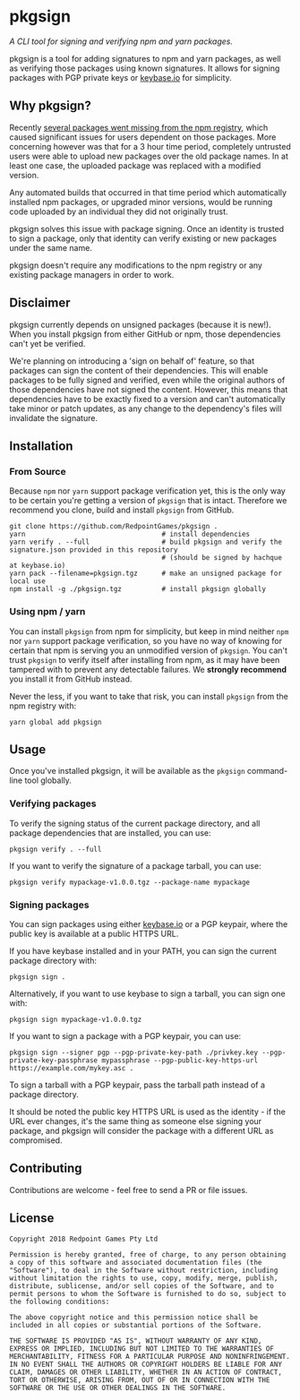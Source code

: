 # pkgsign

_A CLI tool for signing and verifying npm and yarn packages._

pkgsign is a tool for adding signatures to npm and yarn packages, as well as verifying those packages using known signatures. It allows for signing packages with PGP private keys or [keybase.io](https://keybase.io/) for simplicity.

## Why pkgsign?

Recently [several packages went missing from the npm registry](https://status.npmjs.org/incidents/41zfb8qpvrdj), which caused significant issues for users dependent on those packages. More concerning however was that for a 3 hour time period, completely untrusted users were able to upload new packages over the old package names. In at least one case, the uploaded package was replaced with a modified version.

Any automated builds that occurred in that time period which automatically installed npm packages, or upgraded minor versions, would be running code uploaded by an individual they did not originally trust.

pkgsign solves this issue with package signing. Once an identity is trusted to sign a package, only that identity can verify existing or new packages under the same name.

pkgsign doesn't require any modifications to the npm registry or any existing package managers in order to work.

## Disclaimer

pkgsign currently depends on unsigned packages (because it is new!). When you install pkgsign from either GitHub or npm, those dependencies can't yet be verified.

We're planning on introducing a 'sign on behalf of' feature, so that packages can sign the content of their dependencies. This will enable packages to be fully signed and verified, even while the original authors of those dependencies have not signed the content. However, this means that dependencies have to be exactly fixed to a version and can't automatically take minor or patch updates, as any change to the dependency's files will invalidate the signature.

## Installation

### From Source

Because `npm` nor `yarn` support package verification yet, this is the only way to be certain you're getting a version of `pkgsign` that is intact. Therefore we recommend you clone, build and install `pkgsign` from GitHub.

```
git clone https://github.com/RedpointGames/pkgsign .
yarn                                  # install dependencies
yarn verify . --full                  # build pkgsign and verify the signature.json provided in this repository
                                      # (should be signed by hachque at keybase.io)
yarn pack --filename=pkgsign.tgz      # make an unsigned package for local use
npm install -g ./pkgsign.tgz          # install pkgsign globally
```

### Using npm / yarn

You can install `pkgsign` from npm for simplicity, but keep in mind neither `npm` nor `yarn` support package verification, so you have no way of knowing for certain that npm is serving you an unmodified version of `pkgsign`. You can't trust `pkgsign` to verify itself after installing from npm, as it may have been tampered with to prevent any detectable failures. We **strongly recommend** you install it from GitHub instead.

Never the less, if you want to take that risk, you can install `pkgsign` from the npm registry with:

```
yarn global add pkgsign
```

## Usage

Once you've installed pkgsign, it will be available as the `pkgsign` command-line tool globally.

### Verifying packages

To verify the signing status of the current package directory, and all package dependencies that are installed, you can use:

```
pkgsign verify . --full
```

If you want to verify the signature of a package tarball, you can use:

```
pkgsign verify mypackage-v1.0.0.tgz --package-name mypackage
```

### Signing packages

You can sign packages using either [keybase.io](https://keybase.io/) or a PGP keypair, where the public key is available at a public HTTPS URL.

If you have keybase installed and in your PATH, you can sign the current package directory with:

```
pkgsign sign .
```

Alternatively, if you want to use keybase to sign a tarball, you can sign one with:

```
pkgsign sign mypackage-v1.0.0.tgz
```

If you want to sign a package with a PGP keypair, you can use:

```
pkgsign sign --signer pgp --pgp-private-key-path ./privkey.key --pgp-private-key-passphrase mypassphrase --pgp-public-key-https-url https://example.com/mykey.asc .
```

To sign a tarball with a PGP keypair, pass the tarball path instead of a package directory.

It should be noted the public key HTTPS URL is used as the identity - if the URL ever changes, it's the same thing as someone else signing your package, and pkgsign will consider the package with a different URL as compromised.

## Contributing

Contributions are welcome - feel free to send a PR or file issues.

## License

```
Copyright 2018 Redpoint Games Pty Ltd

Permission is hereby granted, free of charge, to any person obtaining a copy of this software and associated documentation files (the "Software"), to deal in the Software without restriction, including without limitation the rights to use, copy, modify, merge, publish, distribute, sublicense, and/or sell copies of the Software, and to permit persons to whom the Software is furnished to do so, subject to the following conditions:

The above copyright notice and this permission notice shall be included in all copies or substantial portions of the Software.

THE SOFTWARE IS PROVIDED "AS IS", WITHOUT WARRANTY OF ANY KIND, EXPRESS OR IMPLIED, INCLUDING BUT NOT LIMITED TO THE WARRANTIES OF MERCHANTABILITY, FITNESS FOR A PARTICULAR PURPOSE AND NONINFRINGEMENT. IN NO EVENT SHALL THE AUTHORS OR COPYRIGHT HOLDERS BE LIABLE FOR ANY CLAIM, DAMAGES OR OTHER LIABILITY, WHETHER IN AN ACTION OF CONTRACT, TORT OR OTHERWISE, ARISING FROM, OUT OF OR IN CONNECTION WITH THE SOFTWARE OR THE USE OR OTHER DEALINGS IN THE SOFTWARE.
```